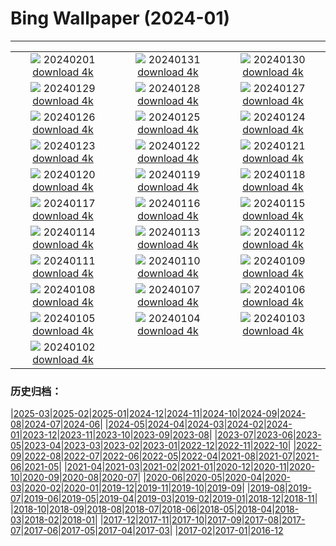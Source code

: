 # Bing Wallpaper (2024-01)
**************
| | | |
| :----: | :----: | :----: |
| ![](https://www.bing.com/th?id=OHR.HalbinselJasmund_DE-DE8684103043_1920x1080.jpg) 20240201 [download 4k](https://www.bing.com/th?id=OHR.HalbinselJasmund_DE-DE8684103043_UHD.jpg) | ![](https://www.bing.com/th?id=OHR.ZebraMother_DE-DE8530297892_1920x1080.jpg) 20240131 [download 4k](https://www.bing.com/th?id=OHR.ZebraMother_DE-DE8530297892_UHD.jpg) | ![](https://www.bing.com/th?id=OHR.AlbaceteSpain_DE-DE8393270432_1920x1080.jpg) 20240130 [download 4k](https://www.bing.com/th?id=OHR.AlbaceteSpain_DE-DE8393270432_UHD.jpg) |
| ![](https://www.bing.com/th?id=OHR.GollingerFalls_DE-DE0072333494_1920x1080.jpg) 20240129 [download 4k](https://www.bing.com/th?id=OHR.GollingerFalls_DE-DE0072333494_UHD.jpg) | ![](https://www.bing.com/th?id=OHR.ChannelOutback_DE-DE2211262112_1920x1080.jpg) 20240128 [download 4k](https://www.bing.com/th?id=OHR.ChannelOutback_DE-DE2211262112_UHD.jpg) | ![](https://www.bing.com/th?id=OHR.WinterCarnival_DE-DE2266431187_1920x1080.jpg) 20240127 [download 4k](https://www.bing.com/th?id=OHR.WinterCarnival_DE-DE2266431187_UHD.jpg) |
| ![](https://www.bing.com/th?id=OHR.HawkOwl_DE-DE8185827416_1920x1080.jpg) 20240126 [download 4k](https://www.bing.com/th?id=OHR.HawkOwl_DE-DE8185827416_UHD.jpg) | ![](https://www.bing.com/th?id=OHR.DwynwensDay_DE-DE3164731658_1920x1080.jpg) 20240125 [download 4k](https://www.bing.com/th?id=OHR.DwynwensDay_DE-DE3164731658_UHD.jpg) | ![](https://www.bing.com/th?id=OHR.IcelandBeach_DE-DE2839387359_1920x1080.jpg) 20240124 [download 4k](https://www.bing.com/th?id=OHR.IcelandBeach_DE-DE2839387359_UHD.jpg) |
| ![](https://www.bing.com/th?id=OHR.MaldivesAtolls_DE-DE0846925099_1920x1080.jpg) 20240123 [download 4k](https://www.bing.com/th?id=OHR.MaldivesAtolls_DE-DE0846925099_UHD.jpg) | ![](https://www.bing.com/th?id=OHR.RenanusBridge_DE-DE1445260424_1920x1080.jpg) 20240122 [download 4k](https://www.bing.com/th?id=OHR.RenanusBridge_DE-DE1445260424_UHD.jpg) | ![](https://www.bing.com/th?id=OHR.SquirrelNetherlands_DE-DE9549410470_1920x1080.jpg) 20240121 [download 4k](https://www.bing.com/th?id=OHR.SquirrelNetherlands_DE-DE9549410470_UHD.jpg) |
| ![](https://www.bing.com/th?id=OHR.MacaroniPenguins_DE-DE9243593440_1920x1080.jpg) 20240120 [download 4k](https://www.bing.com/th?id=OHR.MacaroniPenguins_DE-DE9243593440_UHD.jpg) | ![](https://www.bing.com/th?id=OHR.PlitviceWinter_DE-DE4628468125_1920x1080.jpg) 20240119 [download 4k](https://www.bing.com/th?id=OHR.PlitviceWinter_DE-DE4628468125_UHD.jpg) | ![](https://www.bing.com/th?id=OHR.ParisBridge_DE-DE4033680304_1920x1080.jpg) 20240118 [download 4k](https://www.bing.com/th?id=OHR.ParisBridge_DE-DE4033680304_UHD.jpg) |
| ![](https://www.bing.com/th?id=OHR.SleepyWolf_DE-DE6606781162_1920x1080.jpg) 20240117 [download 4k](https://www.bing.com/th?id=OHR.SleepyWolf_DE-DE6606781162_UHD.jpg) | ![](https://www.bing.com/th?id=OHR.LakeLouise_DE-DE3736207762_1920x1080.jpg) 20240116 [download 4k](https://www.bing.com/th?id=OHR.LakeLouise_DE-DE3736207762_UHD.jpg) | ![](https://www.bing.com/th?id=OHR.IceChapel_DE-DE7506991008_1920x1080.jpg) 20240115 [download 4k](https://www.bing.com/th?id=OHR.IceChapel_DE-DE7506991008_UHD.jpg) |
| ![](https://www.bing.com/th?id=OHR.HokkaidoSwans_DE-DE3486591797_1920x1080.jpg) 20240114 [download 4k](https://www.bing.com/th?id=OHR.HokkaidoSwans_DE-DE3486591797_UHD.jpg) | ![](https://www.bing.com/th?id=OHR.HanaHighway_DE-DE3152977646_1920x1080.jpg) 20240113 [download 4k](https://www.bing.com/th?id=OHR.HanaHighway_DE-DE3152977646_UHD.jpg) | ![](https://www.bing.com/th?id=OHR.BukhansanSeoul_DE-DE2867363525_1920x1080.jpg) 20240112 [download 4k](https://www.bing.com/th?id=OHR.BukhansanSeoul_DE-DE2867363525_UHD.jpg) |
| ![](https://www.bing.com/th?id=OHR.OrnamentalAppleTree_DE-DE2719116255_1920x1080.jpg) 20240111 [download 4k](https://www.bing.com/th?id=OHR.OrnamentalAppleTree_DE-DE2719116255_UHD.jpg) | ![](https://www.bing.com/th?id=OHR.LynxSnow_DE-DE2468940407_1920x1080.jpg) 20240110 [download 4k](https://www.bing.com/th?id=OHR.LynxSnow_DE-DE2468940407_UHD.jpg) | ![](https://www.bing.com/th?id=OHR.BalloonDay_DE-DE2164566346_1920x1080.jpg) 20240109 [download 4k](https://www.bing.com/th?id=OHR.BalloonDay_DE-DE2164566346_UHD.jpg) |
| ![](https://www.bing.com/th?id=OHR.BerninaPass_DE-DE1884250361_1920x1080.jpg) 20240108 [download 4k](https://www.bing.com/th?id=OHR.BerninaPass_DE-DE1884250361_UHD.jpg) | ![](https://www.bing.com/th?id=OHR.DevilsMarbles_DE-DE1638220976_1920x1080.jpg) 20240107 [download 4k](https://www.bing.com/th?id=OHR.DevilsMarbles_DE-DE1638220976_UHD.jpg) | ![](https://www.bing.com/th?id=OHR.GoldenGateLight_DE-DE1352725160_1920x1080.jpg) 20240106 [download 4k](https://www.bing.com/th?id=OHR.GoldenGateLight_DE-DE1352725160_UHD.jpg) |
| ![](https://www.bing.com/th?id=OHR.HarbinFestival_DE-DE1103368312_1920x1080.jpg) 20240105 [download 4k](https://www.bing.com/th?id=OHR.HarbinFestival_DE-DE1103368312_UHD.jpg) | ![](https://www.bing.com/th?id=OHR.StPeterMonastery_DE-DE0883907232_1920x1080.jpg) 20240104 [download 4k](https://www.bing.com/th?id=OHR.StPeterMonastery_DE-DE0883907232_UHD.jpg) | ![](https://www.bing.com/th?id=OHR.BodleianCeiling_DE-DE0740071981_1920x1080.jpg) 20240103 [download 4k](https://www.bing.com/th?id=OHR.BodleianCeiling_DE-DE0740071981_UHD.jpg) |
| ![](https://www.bing.com/th?id=OHR.BhutanSolstice_DE-DE0513592693_1920x1080.jpg) 20240102 [download 4k](https://www.bing.com/th?id=OHR.BhutanSolstice_DE-DE0513592693_UHD.jpg) |  |  |

### 历史归档：

|[2025-03](/2025-03/2025-03.md)|[2025-02](/2025-02/2025-02.md)|[2025-01](/2025-01/2025-01.md)|[2024-12](/2024-12/2024-12.md)|[2024-11](/2024-11/2024-11.md)|[2024-10](/2024-10/2024-10.md)|[2024-09](/2024-09/2024-09.md)|[2024-08](/2024-08/2024-08.md)|[2024-07](/2024-07/2024-07.md)|[2024-06](/2024-06/2024-06.md)|
|[2024-05](/2024-05/2024-05.md)|[2024-04](/2024-04/2024-04.md)|[2024-03](/2024-03/2024-03.md)|[2024-02](/2024-02/2024-02.md)|[2024-01](/2024-01/2024-01.md)|[2023-12](/2023-12/2023-12.md)|[2023-11](/2023-11/2023-11.md)|[2023-10](/2023-10/2023-10.md)|[2023-09](/2023-09/2023-09.md)|[2023-08](/2023-08/2023-08.md)|
|[2023-07](/2023-07/2023-07.md)|[2023-06](/2023-06/2023-06.md)|[2023-05](/2023-05/2023-05.md)|[2023-04](/2023-04/2023-04.md)|[2023-03](/2023-03/2023-03.md)|[2023-02](/2023-02/2023-02.md)|[2023-01](/2023-01/2023-01.md)|[2022-12](/2022-12/2022-12.md)|[2022-11](/2022-11/2022-11.md)|[2022-10](/2022-10/2022-10.md)|
|[2022-09](/2022-09/2022-09.md)|[2022-08](/2022-08/2022-08.md)|[2022-07](/2022-07/2022-07.md)|[2022-06](/2022-06/2022-06.md)|[2022-05](/2022-05/2022-05.md)|[2022-04](/2022-04/2022-04.md)|[2021-08](/2021-08/2021-08.md)|[2021-07](/2021-07/2021-07.md)|[2021-06](/2021-06/2021-06.md)|[2021-05](/2021-05/2021-05.md)|
|[2021-04](/2021-04/2021-04.md)|[2021-03](/2021-03/2021-03.md)|[2021-02](/2021-02/2021-02.md)|[2021-01](/2021-01/2021-01.md)|[2020-12](/2020-12/2020-12.md)|[2020-11](/2020-11/2020-11.md)|[2020-10](/2020-10/2020-10.md)|[2020-09](/2020-09/2020-09.md)|[2020-08](/2020-08/2020-08.md)|[2020-07](/2020-07/2020-07.md)|
|[2020-06](/2020-06/2020-06.md)|[2020-05](/2020-05/2020-05.md)|[2020-04](/2020-04/2020-04.md)|[2020-03](/2020-03/2020-03.md)|[2020-02](/2020-02/2020-02.md)|[2020-01](/2020-01/2020-01.md)|[2019-12](/2019-12/2019-12.md)|[2019-11](/2019-11/2019-11.md)|[2019-10](/2019-10/2019-10.md)|[2019-09](/2019-09/2019-09.md)|
|[2019-08](/2019-08/2019-08.md)|[2019-07](/2019-07/2019-07.md)|[2019-06](/2019-06/2019-06.md)|[2019-05](/2019-05/2019-05.md)|[2019-04](/2019-04/2019-04.md)|[2019-03](/2019-03/2019-03.md)|[2019-02](/2019-02/2019-02.md)|[2019-01](/2019-01/2019-01.md)|[2018-12](/2018-12/2018-12.md)|[2018-11](/2018-11/2018-11.md)|
|[2018-10](/2018-10/2018-10.md)|[2018-09](/2018-09/2018-09.md)|[2018-08](/2018-08/2018-08.md)|[2018-07](/2018-07/2018-07.md)|[2018-06](/2018-06/2018-06.md)|[2018-05](/2018-05/2018-05.md)|[2018-04](/2018-04/2018-04.md)|[2018-03](/2018-03/2018-03.md)|[2018-02](/2018-02/2018-02.md)|[2018-01](/2018-01/2018-01.md)|
|[2017-12](/2017-12/2017-12.md)|[2017-11](/2017-11/2017-11.md)|[2017-10](/2017-10/2017-10.md)|[2017-09](/2017-09/2017-09.md)|[2017-08](/2017-08/2017-08.md)|[2017-07](/2017-07/2017-07.md)|[2017-06](/2017-06/2017-06.md)|[2017-05](/2017-05/2017-05.md)|[2017-04](/2017-04/2017-04.md)|[2017-03](/2017-03/2017-03.md)|
|[2017-02](/2017-02/2017-02.md)|[2017-01](/2017-01/2017-01.md)|[2016-12](/2016-12/2016-12.md)